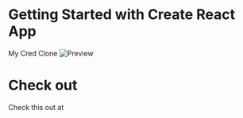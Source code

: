 # Getting Started with Create React App

My Cred Clone
![Preview](public/assets/readme/cred_clone_preview.png)


# Check out
Check this out at 
